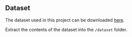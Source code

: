 ## Dataset

The dataset used in this project can be downloaded [here](https://ocslab.hksecurity.net/Dataset/CAN-intrusion-dataset).

Extract the contents of the dataset into the `/dataset` folder.